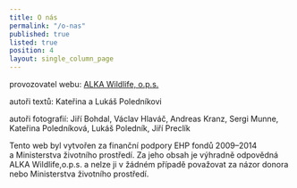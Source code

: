 ```yaml
---
title: O nás
permalink: "/o-nas"
published: true
listed: true
position: 4
layout: single_column_page
---
```

provozovatel webu: [ALKA Wildlife, o.p.s.][1]

autoři textů: Kateřina a Lukáš Poledníkovi

autoři fotografií: Jiří Bohdal, Václav Hlaváč, Andreas Kranz, Sergi
Munne, Kateřina Poledníková, Lukáš Poledník, Jiří Preclík

Tento web byl vytvořen za finanční podpory EHP fondů 2009–2014
a Ministerstva životního prostředí. Za jeho obsah je výhradně odpovědná
ALKA Wildlife,o.p.s. a nelze ji v žádném případě považovat za názor
donora nebo Ministerstva životního prostředí.


[1]: https://www.alkawildlife.eu
